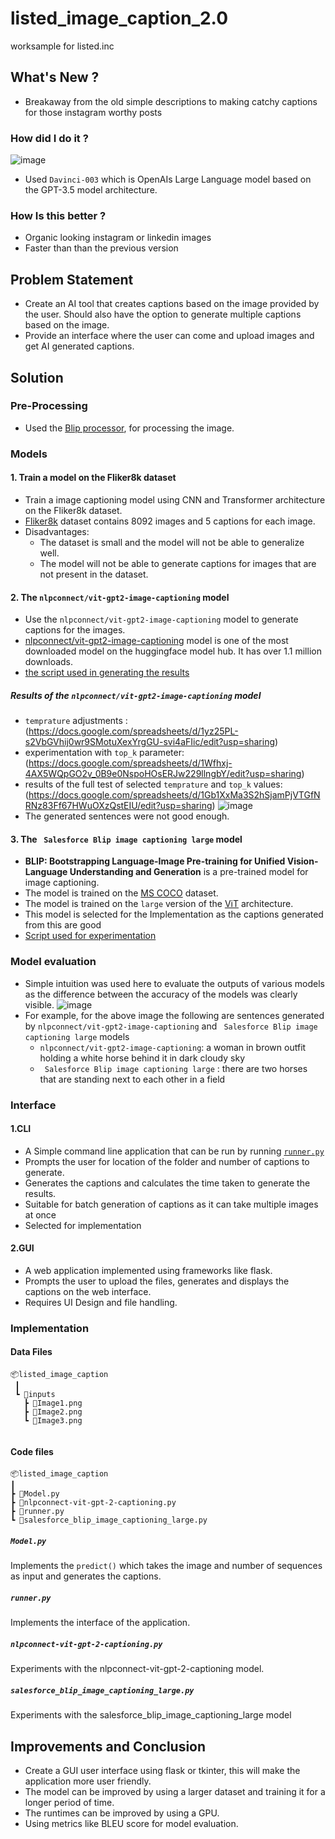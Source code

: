 # listed_image_caption_2.0
worksample for listed.inc
## What's New ?
- Breakaway from the old simple descriptions to making catchy captions for those instagram worthy posts 
### How did I do it ?
![image](https://user-images.githubusercontent.com/63853764/226140082-8a04cf67-c5d5-4a12-b058-bf8fff41c603.png)
- Used `Davinci-003` which is OpenAIs Large Language model based on the GPT-3.5 model architecture.
### How Is this better ?
- Organic looking instagram or linkedin images
- Faster than than the previous version

## Problem Statement
- Create an AI tool that creates captions based on the image provided by the user. Should also have the option to generate multiple captions based on the image.
- Provide an interface where the user can come and upload images and get AI generated captions.

## Solution
### Pre-Processing
- Used the [Blip processor](https://huggingface.co/docs/transformers/v4.26.1/en/model_doc/blip#transformers.BlipProcessor), for processing the image.
### Models
#### 1. Train a  model on the Fliker8k dataset
- Train a image captioning model using CNN and Transformer architecture on the Fliker8k dataset.
- [Fliker8k](https://github.com/jbrownlee/Datasets/releases/download/Flickr8k/Flickr8k_Dataset.zip) dataset contains 8092 images and 5 captions for each image.
- Disadvantages:
    - The dataset is small and the model will not be able to generalize well.
    - The model will not be able to generate captions for images that are not present in the dataset.
    
#### 2. The `nlpconnect/vit-gpt2-image-captioning` model
- Use the `nlpconnect/vit-gpt2-image-captioning` model to generate captions for the images.
- [nlpconnect/vit-gpt2-image-captioning](https://huggingface.co/nlpconnect/vit-gpt2-image-captioning) model is one of the most downloaded model on the huggingface model hub. It has over 1.1 million downloads.
- [the script used in generating the results](nlpconnect-vit-gpt-2-captioning.py)

##### Results of the `nlpconnect/vit-gpt2-image-captioning` model
- `temprature` adjustments : (https://docs.google.com/spreadsheets/d/1yz25PL-s2VbGVhij0wr9SMotuXexYrgGU-svi4aFIic/edit?usp=sharing)
- experimentation with `top_k` parameter: (https://docs.google.com/spreadsheets/d/1Wfhxj-4AX5WQpGO2v_0B9e0NspoHOsERJw229llngbY/edit?usp=sharing)
- results of the full test of selected `temprature` and `top_k` values:(https://docs.google.com/spreadsheets/d/1Gb1XxMa3S2hSjamPjVTGfNRNz83Ff67HWuOXzQstEIU/edit?usp=sharing)
![image](https://user-images.githubusercontent.com/63853764/221746440-deb4823f-bdb0-4275-8938-343d1da2b53c.png)
- The generated sentences were not good enough.

#### 3. The ` Salesforce Blip image captioning large` model
- **BLIP: Bootstrapping Language-Image Pre-training for Unified Vision-Language Understanding and Generation** is a pre-trained model for image captioning.
- The model is trained on the [MS COCO](https://cocodataset.org/#home) dataset.
- The model is trained on the `large` version of the [ViT](https://arxiv.org/abs/2010.11929) architecture.
- This model is selected for the Implementation as the captions generated from this are good
- [Script used for experimentation ](salesforce_blip_image_captioning_large.py)

### Model evaluation
- Simple intuition was used here to evaluate the outputs of various models as the difference between the accuracy of the models was clearly visible.
![image](https://user-images.githubusercontent.com/63853764/221748485-4c1a2481-679a-48e2-b69a-8c4ca3454864.png)
- For example, for the above image the following are sentences generated by `nlpconnect/vit-gpt2-image-captioning` and ` Salesforce Blip image captioning large` models
    - `nlpconnect/vit-gpt2-image-captioning`: a woman in brown outfit holding a white horse behind it in dark cloudy sky
    - ` Salesforce Blip image captioning large` : there are two horses that are standing next to each other in a field
   
### Interface
#### 1.CLI
- A Simple command line application that can be run by running [`runner.py`](/runner.py)
- Prompts the user for location of the folder and number of captions to generate.
- Generates the captions and calculates the time taken to generate the results.
- Suitable for batch generation of captions as it can take multiple images at once
- Selected for implementation
#### 2.GUI
- A web application implemented using frameworks like flask.
- Prompts the user to upload the files, generates and displays the captions on the web interface.
- Requires UI Design and file handling.

### Implementation
#### Data Files
```
📦listed_image_caption
 ┃ 
 ┗ 📂inputs
   ┣ 📜Image1.png
   ┣ 📜Image2.png
   ┗ 📜Image3.png
 
 ```
 #### Code files
 ```
📦listed_image_caption
 ┃
 ┣ 📜Model.py
 ┣ 📜nlpconnect-vit-gpt-2-captioning.py
 ┣ 📜runner.py
 ┗ 📜salesforce_blip_image_captioning_large.py
 ```
 ##### `Model.py`
 Implements the `predict()` which takes the image and number of sequences as input and generates the captions.
 ##### `runner.py`
 Implements the interface of the application.
 ##### `nlpconnect-vit-gpt-2-captioning.py`
 Experiments with the nlpconnect-vit-gpt-2-captioning model.
 ##### `salesforce_blip_image_captioning_large.py`
 Experiments with the salesforce_blip_image_captioning_large model
 

## Improvements and Conclusion
- Create a GUI user interface using flask or tkinter, this will make the application more user friendly.
- The model can be improved by using a larger dataset and training it for a longer period of time.
- The runtimes can be improved by using a GPU.
- Using metrics like BLEU score for model evaluation.
